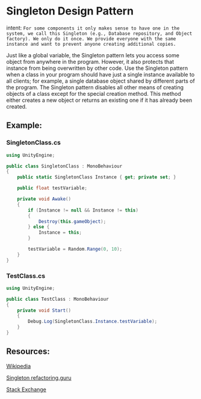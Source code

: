 # Singleton Design Pattern

intent: `For some components it only makes sense to have one in the system, we call this Singleton (e.g., Database repository, and Object factory). We only do it once. We provide everyone with the same instance and want to prevent anyone creating additional copies.`

Just like a global variable, the Singleton pattern lets you access some object from anywhere in the program. However, it also protects that instance from being overwritten by other code. Use the Singleton pattern when a class in your program should have just a single instance available to all clients; for example, a single database object shared by different parts of the program. The Singleton pattern disables all other means of creating objects of a class except for the special creation method. This method either creates a new object or returns an existing one if it has already been created.

## Example:

### SingletonClass.cs
```C#
using UnityEngine;

public class SingletonClass : MonoBehaviour
{
    public static SingletonClass Instance { get; private set; }

    public float testVariable;

    private void Awake()
    {
        if (Instance != null && Instance != this)
        {
            Destroy(this.gameObject);
        } else {
            Instance = this;
        }

        testVariable = Random.Range(0, 10);
    }
}
```

### TestClass.cs
```C#
using UnityEngine;

public class TestClass : MonoBehaviour
{
    private void Start()
    {
        Debug.Log(SingletonClass.Instance.testVariable);
    }
}

```


## Resources:
[Wikipedia](https://en.wikipedia.org/wiki/Singleton_pattern)

[Singleton refactoring.guru](https://refactoring.guru/design-patterns/singleton)

[Stack Exchange](https://gamedev.stackexchange.com/questions/116009/in-unity-how-do-i-correctly-implement-the-singleton-pattern)
